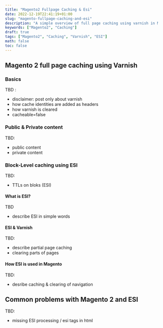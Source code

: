 ```yaml
---
title: "Magento2 Fullpage Caching & Esi"
date: 2022-12-19T22:41:19+01:00
slug: "magento-fullpage-caching-and-esi"
description: "A simple overview of full page caching using varnish in Magento 2"
keywords: ["Magento2", "Caching"]
draft: true
tags: ["Magento2", "Caching", "Varnish", "ESI"]
math: false
toc: false
---
```


## Magento 2 full page caching using Varnish

### Basics

TBD :
- disclaimer: post only about varnish
- how cache identities are added as headers
- how varnish is cleared
- cacheable=false

### Public & Private content

TBD:
- public content
- private content

### Block-Level caching using ESI

TBD:
- TTLs on bloks (ESI)

#### What is ESI?

TBD
- describe ESI in simple words

#### ESI & Varnish

TBD:
- describe partial page caching
- clearing parts of pages

#### How ESI is used in Magento

TBD:
- desribe caching & clearing of navigation

## Common problems with Magento 2 and ESI

TBD:
- missing ESI processing / esi tags in html


